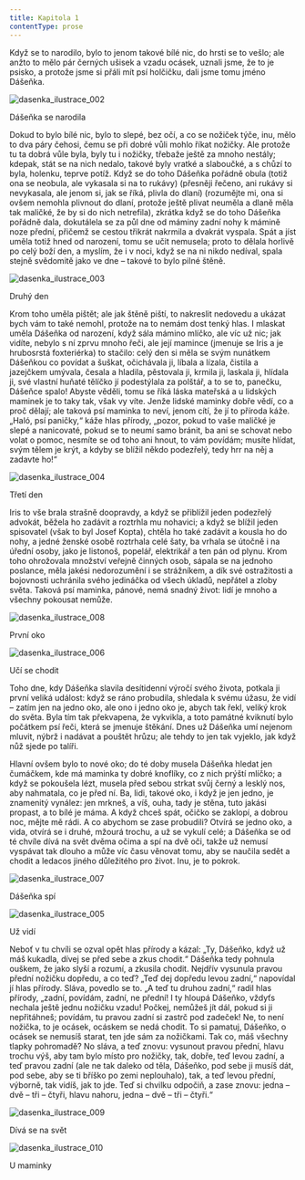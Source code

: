 ```yaml
---
title: Kapitola 1
contentType: prose
---
```


<section>

Když se to narodilo, bylo to jenom takové bílé nic, do hrsti se to vešlo; ale anžto to mělo pár černých ušisek a vzadu ocásek, uznali jsme, že to je psisko, a protože jsme si přáli mít psí holčičku, dali jsme tomu jméno Dášeňka.

![dasenka_ilustrace_002](./resources/dasenka_ilustrace_002.jpg)  

Dášeňka se narodila

Dokud to bylo bílé nic, bylo to slepé, bez očí, a co se nožiček týče, inu, mělo to dva páry čehosi, čemu se při dobré vůli mohlo říkat nožičky. Ale protože tu ta dobrá vůle byla, byly tu i nožičky, třebaže ještě za mnoho nestály; kdepak, stát se na nich nedalo, takové byly vratké a slaboučké, a s chůzí to byla, holenku, teprve potíž. Když se do toho Dášeňka pořádně obula (totiž ona se neobula, ale vykasala si na to rukávy) (přesněji řečeno, ani rukávy si nevykasala, ale jenom si, jak se říká, plivla do dlaní) (rozumějte mi, ona si ovšem nemohla plivnout do dlaní, protože ještě plivat neuměla a dlaně měla tak maličké, že by si do nich netrefila), zkrátka když se do toho Dášeňka pořádně dala, dokutálela se za půl dne od máminy zadní nohy k mámině noze přední, přičemž se cestou třikrát nakrmila a dvakrát vyspala. Spát a jíst uměla totiž hned od narození, tomu se učit nemusela; proto to dělala horlivě po celý boží den, a myslím, že i v noci, když se na ni nikdo nedíval, spala stejně svědomitě jako ve dne – takové to bylo pilné štěně.

![dasenka_ilustrace_003](./resources/dasenka_ilustrace_003.jpg)  

Druhý den

Krom toho uměla pištět; ale jak štěně piští, to nakreslit nedovedu a ukázat bych vám to také nemohl, protože na to nemám dost tenký hlas. I mlaskat uměla Dášeňka od narození, když sála mámino mlíčko, ale víc už nic; jak vidíte, nebylo s ní zprvu mnoho řeči, ale její mamince (jmenuje se Iris a je hrubosrstá foxteriérka) to stačilo: celý den si měla se svým nunátkem Dášeňkou co povídat a šuškat, očichávala ji, líbala a lízala, čistila a jazejčkem umývala, česala a hladila, pěstovala ji, krmila ji, laskala ji, hlídala ji, své vlastní huňaté tělíčko jí podestýlala za polštář, a to se to, panečku, Dášeňce spalo! Abyste věděli, tomu se říká láska mateřská a u lidských maminek je to taky tak, však vy víte. Jenže lidské maminky dobře vědí, co a proč dělají; ale taková psí maminka to neví, jenom cítí, že jí to příroda káže. „Haló, psí paničky,“ káže hlas přírody, „pozor, pokud to vaše maličké je slepé a nanicovaté, pokud se to neumí samo bránit, ba ani se schovat nebo volat o pomoc, nesmíte se od toho ani hnout, to vám povídám; musíte hlídat, svým tělem je krýt, a kdyby se blížil někdo podezřelý, tedy hrr na něj a zadavte ho!“

![dasenka_ilustrace_004](./resources/dasenka_ilustrace_004.jpg)  

Třetí den

Iris to vše brala strašně doopravdy, a když se přiblížil jeden podezřelý advokát, běžela ho zadávit a roztrhla mu nohavici; a když se blížil jeden spisovatel (však to byl Josef Kopta), chtěla ho také zadávit a kousla ho do nohy, a jedné ženské osobě roztrhala celé šaty, ba vrhala se útočně i na úřední osoby, jako je listonoš, popelář, elektrikář a ten pán od plynu. Krom toho ohrožovala množství veřejně činných osob, sápala se na jednoho poslance, měla jakési nedorozumění i se strážníkem, a dík své ostražitosti a bojovnosti uchránila svého jedináčka od všech úkladů, nepřátel a zloby světa. Taková psí maminka, pánové, nemá snadný život: lidí je mnoho a všechny pokousat nemůže.

![dasenka_ilustrace_008](./resources/dasenka_ilustrace_008.jpg)  

První oko

![dasenka_ilustrace_006](./resources/dasenka_ilustrace_006.jpg)  

Učí se chodit

Toho dne, kdy Dášeňka slavila desítidenní výročí svého života, potkala ji první veliká událost: když se ráno probudila, shledala k svému úžasu, že vidí – zatím jen na jedno oko, ale ono i jedno oko je, abych tak řekl, veliký krok do světa. Byla tím tak překvapena, že vykvikla, a toto památné kviknutí bylo počátkem psí řeči, která se jmenuje štěkání. Dnes už Dášeňka umí nejenom mluvit, nýbrž i nadávat a pouštět hrůzu; ale tehdy to jen tak vyjeklo, jak když nůž sjede po talíři.

Hlavní ovšem bylo to nové oko; do té doby musela Dášeňka hledat jen čumáčkem, kde má maminka ty dobré knoflíky, co z nich prýští mlíčko; a když se pokoušela lézt, musela před sebou strkat svůj černý a lesklý nos, aby nahmatala, co je před ní. Ba, lidi, takové oko, i když je jen jedno, je znamenitý vynález: jen mrkneš, a víš, ouha, tady je stěna, tuto jakási propast, a to bílé je máma. A když chceš spát, očičko se zaklopí, a dobrou noc, mějte mě rádi. A co abychom se zase probudili? Otvírá se jedno oko, a vida, otvírá se i druhé, mžourá trochu, a už se vykulí celé; a Dášeňka se od té chvíle dívá na svět dvěma očima a spí na dvě oči, takže už nemusí vyspávat tak dlouho a může víc času věnovat tomu, aby se naučila sedět a chodit a ledacos jiného důležitého pro život. Inu, je to pokrok.

![dasenka_ilustrace_007](./resources/dasenka_ilustrace_007.jpg)  

Dášeňka spí

![dasenka_ilustrace_005](./resources/dasenka_ilustrace_005.jpg)  

Už vidí

Neboť v tu chvíli se ozval opět hlas přírody a kázal: „Ty, Dášeňko, když už máš kukadla, dívej se před sebe a zkus chodit.“ Dášeňka tedy pohnula ouškem, že jako slyší a rozumí, a zkusila chodit. Nejdřív vysunula pravou přední nožičku dopředu, a co teď? „Teď dej dopředu levou zadní,“ napovídal jí hlas přírody. Sláva, povedlo se to. „A teď tu druhou zadní,“ radil hlas přírody, „zadní, povídám, zadní, ne přední! I ty hloupá Dášeňko, vždyťs nechala ještě jednu nožičku vzadu! Počkej, nemůžeš jít dál, pokud si ji nepřitáhneš; povídám, tu pravou zadní si zastrč pod zadeček! Ne, to není nožička, to je ocásek, ocáskem se nedá chodit. To si pamatuj, Dášeňko, o ocásek se nemusíš starat, ten jde sám za nožičkami. Tak co, máš všechny tlapky pohromadě? No sláva, a teď znovu: vysunout pravou přední, hlavu trochu výš, aby tam bylo místo pro nožičky, tak, dobře, teď levou zadní, a teď pravou zadní (ale ne tak daleko od těla, Dášeňko, pod sebe ji musíš dát, pod sebe, aby se ti bříško po zemi neplouhalo), tak, a teď levou přední, výborně, tak vidíš, jak to jde. Teď si chvilku odpočiň, a zase znovu: jedna – dvě – tři – čtyři, hlavu nahoru, jedna – dvě – tři – čtyři.“

![dasenka_ilustrace_009](./resources/dasenka_ilustrace_009.jpg)  

Dívá se na svět

![dasenka_ilustrace_010](./resources/dasenka_ilustrace_010.jpg)  

U maminky

</section>

[^1]: Bis, repete a da capo (ital.) – v hudebním názvosloví dvakrát, opakuj od začátku. _Pozn. red._

[^2]: Infighting (angl.) – boj zblízka (např. v boxu). _Pozn. red._

[^3]: Gagát – tmavý minerál, drahý kámen; dříve zaměňovaný s jantarem. _Pozn. red._
